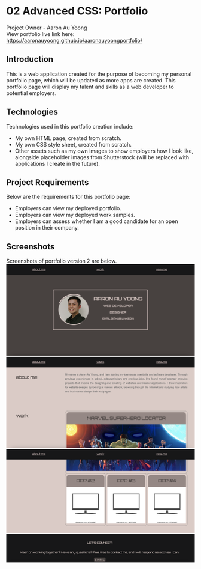 # 02 Advanced CSS: Portfolio
Project Owner - Aaron Au Yoong
<br>
View portfolio live link here: https://aaronauyoong.github.io/aaronauyoongportfolio/ 

## Introduction
This is a web application created for the purpose of becoming my personal portfolio page, which will be updated as more apps are created. This portfolio page will display my talent and skills as a web developer to potential employers.

## Technologies
Technologies used in this portfolio creation include:
- My own HTML page, created from scratch. 
- My own CSS style sheet, created from scratch. 
- Other assets such as my own images to show employers how I look like, alongside placeholder images from Shutterstock (will  be replaced with applications  I create in the future). 

## Project Requirements
Below are the requirements for this portfolio page:
- Employers can view my deployed portfolio.
- Employers can view my deployed work samples. 
- Employers can assess whether I am a good candidate for an open position in their company. 

## Screenshots
Screenshots of portfolio version 2 are below. 
![Portfolio Screenshot 1](./assets/images/portfolioscreenshot1-v2.png)
![Portfolio Screenshot 2](./assets/images/portfolioscreenshot2-v2.png)
![Portfolio Screenshot 3](./assets/images/portfolioscreenshot3-v2.png)
![Portfolio Screenshot 4](./assets/images/portfolioscreenshot4-v2.png)